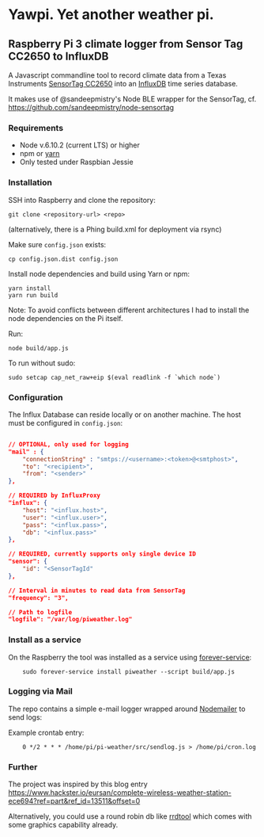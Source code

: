 # Yawpi. Yet another weather pi.

## Raspberry Pi 3 climate logger from Sensor Tag CC2650 to InfluxDB

A Javascript commandline tool to record climate data from a Texas Instruments [SensorTag CC2650](http://www.ti.com/tool/cc2650stk) into an [InfluxDB](https://docs.influxdata.com/influxdb/v0.13/) time series database.

It makes use of @sandeepmistry's Node BLE wrapper for the SensorTag, cf. https://github.com/sandeepmistry/node-sensortag

### Requirements

- Node v.6.10.2 (current LTS) or higher
- npm or [yarn](https://yarnpkg.com/lang/en/docs/install/)
- Only tested under Raspbian Jessie

### Installation

SSH into Raspberry and clone the repository:
    
    git clone <repository-url> <repo>

(alternatively, there is a Phing build.xml for deployment via rsync)

Make sure `config.json` exists:
    
    cp config.json.dist config.json

Install node dependencies and build using Yarn or npm:
    
    yarn install
    yarn run build

Note: To avoid conflicts between different architectures I had to install the node dependencies on the Pi itself. 

Run:
    
    node build/app.js

To run without sudo:

    sudo setcap cap_net_raw+eip $(eval readlink -f `which node`)

### Configuration

The Influx Database can reside locally or on another machine. The host must be configured in `config.json`:

```json

// OPTIONAL, only used for logging
"mail" : { 
    "connectionString" : "smtps://<username>:<token>@<smtphost>",
    "to": "<recipient>",
    "from": "<sender>"
},

// REQUIRED by InfluxProxy
"influx": { 
    "host": "<influx.host>",
    "user": "<influx.user>",
    "pass": "<influx.pass>",
    "db": "<influx.pass>"
},

// REQUIRED, currently supports only single device ID
"sensor": { 
    "id": "<SensorTagId" 
},

// Interval in minutes to read data from SensorTag
"frequency": "3",

// Path to logfile
"logfile": "/var/log/piweather.log"
```

### Install as a service

On the Raspberry the tool was installed as a service using [forever-service](https://github.com/zapty/forever-service):

```
    sudo forever-service install piweather --script build/app.js
```


### Logging via Mail

The repo contains a simple e-mail logger wrapped around [Nodemailer](https://nodemailer.com/) to send logs:

Example crontab entry:

```
    0 */2 * * * /home/pi/pi-weather/src/sendlog.js > /home/pi/cron.log
```

### Further

The project was inspired by this blog entry https://www.hackster.io/eursan/complete-wireless-weather-station-ece694?ref=part&ref_id=13511&offset=0

Alternatively, you could use a round robin db like [rrdtool](http://oss.oetiker.ch/rrdtool/) which comes with some graphics capability already.
